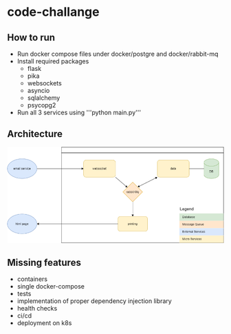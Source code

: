 # code-challange
## How to run
- Run docker compose files under docker/postgre and docker/rabbit-mq
- Install required packages
  - flask
  - pika
  - websockets
  - asyncio
  - sqlalchemy
  - psycopg2
- Run all 3 services using '''python main.py'''
## Architecture

![architecture](https://github.com/HuseyinUtkuASLAN/code-challange/blob/main/emailFlow.drawio.png)

## Missing features
- containers
- single docker-compose
- tests
- implementation of proper dependency injection library
- health checks
- ci/cd
- deployment on k8s
